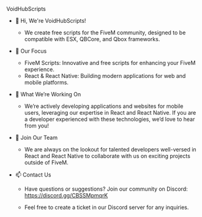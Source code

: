 VoidHubScripts

- 👋 Hi, We're VoidHubScripts!
  - We create free scripts for the FiveM community, designed to be compatible with ESX, QBCore, and Qbox frameworks.
 
- 🚀 Our Focus
  - FiveM Scripts: Innovative and free scripts for enhancing your FiveM experience.
  - React & React Native: Building modern applications for web and mobile platforms.

- 🌱 What We’re Working On
  - We’re actively developing applications and websites for mobile users, leveraging our expertise in React and React Native. If you are a developer experienced with these technologies, we’d love to hear from you!

- 💞️ Join Our Team
  - We are always on the lookout for talented developers well-versed in React and React Native to collaborate with us on exciting projects outside of FiveM.
  
- 📫 Contact Us
  - Have questions or suggestions? Join our community on Discord: https://discord.gg/CBSSMpmqrK

  - Feel free to create a ticket in our Discord server for any inquiries.
